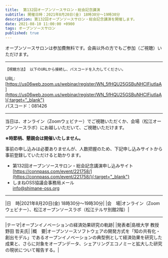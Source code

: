 ```yaml
---
title:  第132回オープンソースサロン・総会記念講演
subtitle: 開催日時：2021年8月20日(金) 18時30分～19時30分 
description: 第132回オープンソースサロン・総会記念講演を開催します。
date: 2021-08-10 11:00:00 +0900
tags: オープンソースサロン
published: true
--- 
```


オープンソースサロンは参加費無料です。会員以外の方でもご参加（ご視聴）いただけます。  

---
`【視聴方法】 以下のURLから接続し、パスコードを入力してください。`  
  
URL: [https://us06web.zoom.us/webinar/register/WN_5fHQU25GSBuNHClFiutIaA](https://us06web.zoom.us/webinar/register/WN_5fHQU25GSBuNHClFiutIaA){:target="_blank"}  
パスコード：081426

---

当日は、オンライン（Zoomウェビナー）でご視聴いただくか、会場（松江オープンソースラボ）にお越しいただいて、ご視聴いただけます。  
    
__※時節柄、懇親会は開催いたしません。__  

事前の申し込みは必要ありませんが、人数把握のため、下記申し込みサイトから事前登録していただけると助かります。  
  
- 第132回オープンソースサロン・総会記念講演申し込みサイト  
[https://connpass.com/event/221758/](https://connpass.com/event/221758/){:target="_blank"}  
- しまねOSS協議会事務局メール  
[info@shimane-oss.org](mailto:info@shimane-oss.org)  

---

|<nobr>日　時</nobr>|2021年8月20日(金) 18時30分～19時30分|
|<nobr>会　場</nobr>|オンライン（Zoomウェビナー）、松江オープンソースラボ（松江テルサ別館2階）|

---

|<nobr>テーマ</nobr>|オープンイノベーションの経済効果研究の軌跡|
|<nobr>発表者</nobr>|島根大学 教授 野田 哲夫氏|
|<nobr>概　要</nobr>|オープンソースソフトウェアの開発方式を「知の共有化・創出モデル」であるオープンイノベーションの典型例として経済効果を研究した成果と、さらに対象をオープンデータ、シェアリングエコノミーと拡大した研究の現状について報告する。|
